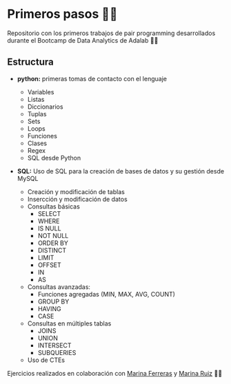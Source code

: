 # Primeros pasos :woman_student:
Repositorio con los primeros trabajos de pair programming desarrollados durante el Bootcamp de Data Analytics de Adalab :woman_technologist:

## Estructura
- **python:** primeras tomas de contacto con el lenguaje
    - Variables
    -  Listas
    - Diccionarios
    - Tuplas
    - Sets
    - Loops
    - Funciones
    - Clases
    - Regex
    - SQL desde Python

- **SQL:** Uso de SQL para la creación de bases de datos y su gestión desde MySQL
    - Creación y modificación de tablas
    - Insercción y  modificación de datos
    - Consultas básicas
        - SELECT
        - WHERE
        - IS NULL
        - NOT NULL
        - ORDER BY
        - DISTINCT
        - LIMIT
        - OFFSET
        - IN
        - AS
    - Consultas avanzadas:
        - Funciones agregadas (MIN, MAX, AVG, COUNT)
        - GROUP BY
        - HAVING
        - CASE
    - Consultas en múltiples tablas
        - JOINS
        - UNION
        - INTERSECT
        - SUBQUERIES
    - Uso de CTEs

Ejercicios realizados en colaboración con [Marina Ferreras](https://github.com/mariferreras) y [Marina Ruiz](https://github.com/Marinaruizz) :woman_technologist: